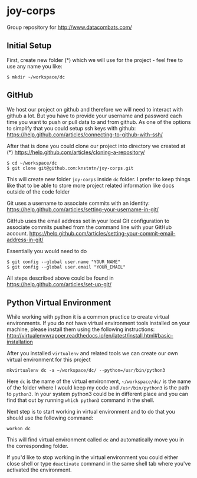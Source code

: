 # joy-corps
Group repository for http://www.datacombats.com/

## Initial Setup
First, create new folder (\*) which we will use for the project - feel free to use any name you like:

```shell
$ mkdir ~/workspace/dc
```

## GitHub 
We host our project on github and therefore we will need to interact with github a lot. But you have to provide your username and password each time you want to push or pull data to and from github. As one of the options to simplify that you could setup ssh keys with github:
https://help.github.com/articles/connecting-to-github-with-ssh/

After that is done you could clone our project into directory we created at (\*)
https://help.github.com/articles/cloning-a-repository/
```shell
$ cd ~/workspace/dc
$ git clone git@github.com:knstntn/joy-corps.git
```

This will create new folder `joy-corps` inside `dc` folder. I prefer to keep things like that to be able to store more project related information like docs outside of the code folder


Git uses a username to associate commits with an identity:
https://help.github.com/articles/setting-your-username-in-git/

GitHub uses the email address set in your local Git configuration to associate commits pushed from the command line with your GitHub account.
https://help.github.com/articles/setting-your-commit-email-address-in-git/

Essentially you would need to do 
```shell
$ git config --global user.name "YOUR_NAME"
$ git config --global user.email "YOUR_EMAIL"
```

All steps described above could be found in https://help.github.com/articles/set-up-git/


## Python Virtual Environment

While working with python it is a common practice to create virtual environments. If you do not have virtual environment tools installed on your machine, please install them using the following instructions: http://virtualenvwrapper.readthedocs.io/en/latest/install.html#basic-installation

After you installed `virtualenv` and related tools we can create our own virtual environment for this project

```shell
mkvirtualenv dc -a ~/workspace/dc/ --python=/usr/bin/python3
```

Here `dc` is the name of the virtual environment, `~/workspace/dc/` is the name of the folder where I would keep my code and `/usr/bin/python3` is the path to `python3`. In your system python3 could be in different place and you can find that out by running `which python3` command in the shell.

Next step is to start working in virtual environment and to do that you should use the following command:

```shell
workon dc
```

This will find virtual environment called `dc` and automatically move you in the corresponding folder.

If you'd like to stop working in the virtual environment you could either close shell or type `deactivate` command in the same shell tab where you've activated the environment.
